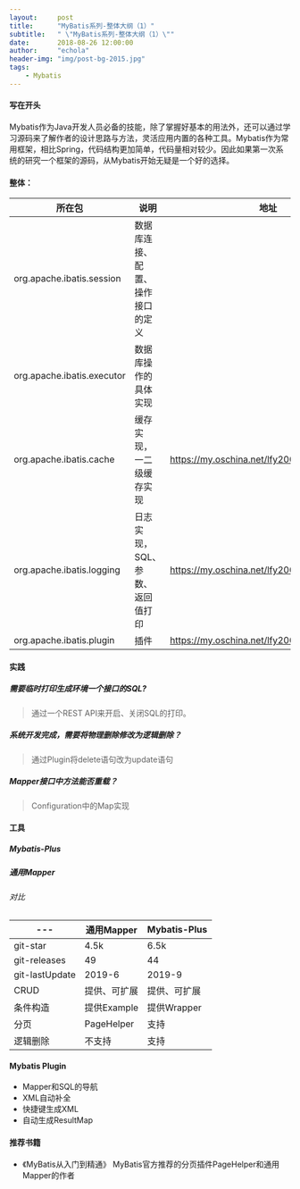 ```yaml
---
layout:     post
title:      "MyBatis系列-整体大纲（1）"
subtitle:   " \"MyBatis系列-整体大纲（1）\""
date:       2018-08-26 12:00:00
author:     "echola"
header-img: "img/post-bg-2015.jpg"
tags:
    - Mybatis
---
```


#### 写在开头
Mybatis作为Java开发人员必备的技能，除了掌握好基本的用法外，还可以通过学习源码来了解作者的设计思路与方法，灵活应用内置的各种工具。Mybatis作为常用框架，相比Spring，代码结构更加简单，代码量相对较少。因此如果第一次系统的研究一个框架的源码，从Mybatis开始无疑是一个好的选择。

#### 整体：

所在包 | 说明|地址
---|---|---
org.apache.ibatis.session | 数据库连接、配置、操作接口的定义
org.apache.ibatis.executor | 数据库操作的具体实现
org.apache.ibatis.cache |缓存实现，一二级缓存实现|https://my.oschina.net/lfy2008/blog/3104470
org.apache.ibatis.logging|日志实现，SQL、参数、返回值打印|https://my.oschina.net/lfy2008/blog/1931205
org.apache.ibatis.plugin|插件|https://my.oschina.net/lfy2008/blog/3103747

#### 实践
##### 需要临时打印生成环境一个接口的SQL?
> 通过一个REST API来开启、关闭SQL的打印。
##### 系统开发完成，需要将物理删除修改为逻辑删除？
> 通过Plugin将delete语句改为update语句
##### Mapper接口中方法能否重载？
> Configuration中的Map实现

#### 工具
##### Mybatis-Plus
##### 通用Mapper
###### 对比

 --- | 通用Mapper|Mybatis-Plus
---|---|---
 git-star| 4.5k|6.5k
git-releases | 49|44
git-lastUpdate|2019-6|2019-9
CRUD|提供、可扩展|提供、可扩展
条件构造|提供Example|提供Wrapper
分页|PageHelper|支持
逻辑删除|不支持|支持

#### Mybatis Plugin 
- Mapper和SQL的导航
- XML自动补全
- 快捷键生成XML
- 自动生成ResultMap
#### 推荐书籍
- 《MyBatis从入门到精通》 MyBatis官方推荐的分页插件PageHelper和通用Mapper的作者
